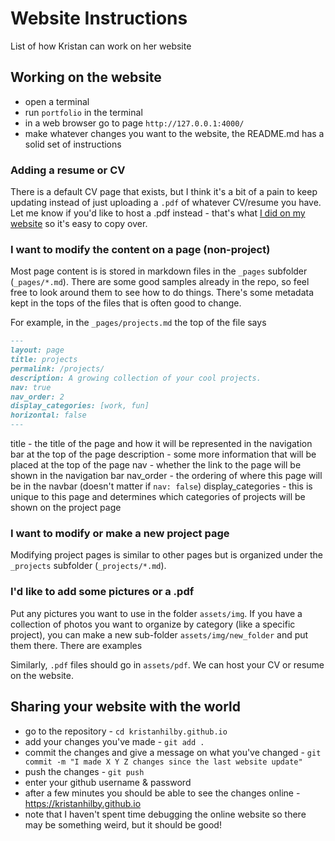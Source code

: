 # Website Instructions

List of how Kristan can work on her website

## Working on the website

- open a terminal
- run `portfolio` in the terminal
- in a web browser go to page `http://127.0.0.1:4000/`
- make whatever changes you want to the website, the README.md has a solid set of instructions

### Adding a resume or CV

There is a default CV page that exists, but I think it's a bit of a pain to keep updating instead of just uploading a `.pdf` of whatever CV/resume you have. Let me know if you'd like to host a .pdf instead - that's what [I did on my website](https://alanpapalia.github.io/cv/) so it's easy to copy over.

### I want to modify the content on a page (non-project)

Most page content is is stored in markdown files in the `_pages` subfolder (`_pages/*.md`). There are some good samples already in the repo, so feel free to look around them to see how to do things. There's some metadata kept in the tops of the files that is often good to change.

For example, in the `_pages/projects.md` the top of the file says

```markdown
---
layout: page
title: projects
permalink: /projects/
description: A growing collection of your cool projects.
nav: true
nav_order: 2
display_categories: [work, fun]
horizontal: false
---
```

title - the title of the page and how it will be represented in the navigation bar at the top of the page
description - some more information that will be placed at the top of the page
nav - whether the link to the page will be shown in the navigation bar
nav_order - the ordering of where this page will be in the navbar (doesn't matter if `nav: false`)
display_categories - this is unique to this page and determines which categories of projects will be shown on the project page

### I want to modify or make a new project page

Modifying project pages is similar to other pages but is organized under the `_projects` subfolder (`_projects/*.md`).

### I'd like to add some pictures or a .pdf

Put any pictures you want to use in the folder `assets/img`. If you have a collection of photos you want to organize by category (like a specific project), you can make a new sub-folder `assets/img/new_folder` and put them there. There are examples

Similarly, `.pdf` files should go in `assets/pdf`. We can host your CV or resume on the website.


## Sharing your website with the world

- go to the repository - `cd kristanhilby.github.io`
- add your changes you've made - `git add .`
- commit the changes and give a message on what you've changed - `git commit -m "I made X Y Z changes since the last website update"`
- push the changes - `git push`
- enter your github username & password
- after a few minutes you should be able to see the changes online - https://kristanhilby.github.io
- note that I haven't spent time debugging the online website so there may be something weird, but it should be good!
